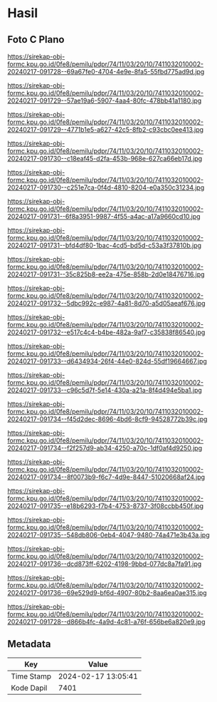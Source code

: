# Hasil

## Foto C Plano

https://sirekap-obj-formc.kpu.go.id/0fe8/pemilu/pdpr/74/11/03/20/10/7411032010002-20240217-091728--69a67fe0-4704-4e9e-8fa5-55fbd775ad9d.jpg

https://sirekap-obj-formc.kpu.go.id/0fe8/pemilu/pdpr/74/11/03/20/10/7411032010002-20240217-091729--57ae19a6-5907-4aa4-80fc-478bb41a1180.jpg

https://sirekap-obj-formc.kpu.go.id/0fe8/pemilu/pdpr/74/11/03/20/10/7411032010002-20240217-091729--4771b1e5-a627-42c5-8fb2-c93cbc0ee413.jpg

https://sirekap-obj-formc.kpu.go.id/0fe8/pemilu/pdpr/74/11/03/20/10/7411032010002-20240217-091730--c18eaf45-d2fa-453b-968e-627ca66eb17d.jpg

https://sirekap-obj-formc.kpu.go.id/0fe8/pemilu/pdpr/74/11/03/20/10/7411032010002-20240217-091730--c251e7ca-0f4d-4810-8204-e0a350c31234.jpg

https://sirekap-obj-formc.kpu.go.id/0fe8/pemilu/pdpr/74/11/03/20/10/7411032010002-20240217-091731--6f8a3951-9987-4f55-a4ac-a17a9660cd10.jpg

https://sirekap-obj-formc.kpu.go.id/0fe8/pemilu/pdpr/74/11/03/20/10/7411032010002-20240217-091731--bfd4df80-1bac-4cd5-bd5d-c53a3f37810b.jpg

https://sirekap-obj-formc.kpu.go.id/0fe8/pemilu/pdpr/74/11/03/20/10/7411032010002-20240217-091731--35c825b8-ee2a-475e-858b-2d0e18476716.jpg

https://sirekap-obj-formc.kpu.go.id/0fe8/pemilu/pdpr/74/11/03/20/10/7411032010002-20240217-091732--5dbc992c-e987-4a81-8d70-a5d05aeaf676.jpg

https://sirekap-obj-formc.kpu.go.id/0fe8/pemilu/pdpr/74/11/03/20/10/7411032010002-20240217-091732--e517c4c4-b4be-482a-9af7-c35838f86540.jpg

https://sirekap-obj-formc.kpu.go.id/0fe8/pemilu/pdpr/74/11/03/20/10/7411032010002-20240217-091733--d6434934-26f4-44e0-824d-55df19664667.jpg

https://sirekap-obj-formc.kpu.go.id/0fe8/pemilu/pdpr/74/11/03/20/10/7411032010002-20240217-091733--c96c5d7f-5e14-430a-a21a-8f4d494e5ba1.jpg

https://sirekap-obj-formc.kpu.go.id/0fe8/pemilu/pdpr/74/11/03/20/10/7411032010002-20240217-091734--f45d2dec-8696-4bd6-8cf9-94528772b39c.jpg

https://sirekap-obj-formc.kpu.go.id/0fe8/pemilu/pdpr/74/11/03/20/10/7411032010002-20240217-091734--f2f257d9-ab34-4250-a70c-1df0af4d9250.jpg

https://sirekap-obj-formc.kpu.go.id/0fe8/pemilu/pdpr/74/11/03/20/10/7411032010002-20240217-091734--8f0073b9-f6c7-4d9e-8447-51020668af24.jpg

https://sirekap-obj-formc.kpu.go.id/0fe8/pemilu/pdpr/74/11/03/20/10/7411032010002-20240217-091735--e18b6293-f7b4-4753-8737-3f08ccbb450f.jpg

https://sirekap-obj-formc.kpu.go.id/0fe8/pemilu/pdpr/74/11/03/20/10/7411032010002-20240217-091735--548db806-0eb4-4047-9480-74a471e3b43a.jpg

https://sirekap-obj-formc.kpu.go.id/0fe8/pemilu/pdpr/74/11/03/20/10/7411032010002-20240217-091736--dcd873ff-6202-4198-9bbd-077dc8a7fa91.jpg

https://sirekap-obj-formc.kpu.go.id/0fe8/pemilu/pdpr/74/11/03/20/10/7411032010002-20240217-091736--69e529d9-bf6d-4907-80b2-8aa6ea0ae315.jpg

https://sirekap-obj-formc.kpu.go.id/0fe8/pemilu/pdpr/74/11/03/20/10/7411032010002-20240217-091728--d866b4fc-4a9d-4c81-a76f-656be6a820e9.jpg


## Metadata

| Key        | Value               |
| ---------- | ------------------- |
| Time Stamp | 2024-02-17 13:05:41 |
| Kode Dapil | 7401                |



